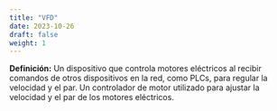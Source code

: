 ```yaml
---
title: "VFD"
date: 2023-10-26
draft: false
weight: 1
---
```


**Definición:** Un dispositivo que controla motores eléctricos al recibir comandos de otros dispositivos en la red, como PLCs, para regular la velocidad y el par. Un controlador de motor utilizado para ajustar la velocidad y el par de los motores eléctricos.
